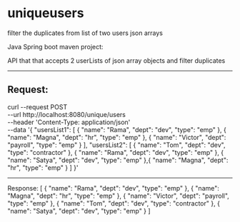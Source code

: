# uniqueusers
filter the duplicates from list of two users json arrays

Java Spring boot maven project:

API that that accepts 2 userLists of json array objects and filter duplicates

------------------------------------------------------------------------------------------------
Request:
--------
curl --request POST \
  --url http://localhost:8080/unique/users \
  --header 'Content-Type: application/json' \
  --data '{
	"usersList1": [
		{
			"name": "Rama",
			"dept": "dev",
			"type": "emp"
		},
		{
			"name": "Magna",
			"dept": "hr",
			"type": "emp"
		},
		{
			"name": "Victor",
			"dept": "payroll",
			"type": "emp"
		}
	],
	"usersList2": [
		{
			"name": "Tom",
			"dept": "dev",
			"type": "contractor"
		},
		{
			"name": "Rama",
			"dept": "dev",
			"type": "emp"
		},
		{
			"name": "Satya",
			"dept": "dev",
			"type": "emp"
		},{
			"name": "Magna",
			"dept": "hr",
			"type": "emp"
		}
	]
}'

---------------------------------------------------------------------------
Response:
[
  {
    "name": "Rama",
    "dept": "dev",
    "type": "emp"
  },
  {
    "name": "Magna",
    "dept": "hr",
    "type": "emp"
  },
  {
    "name": "Victor",
    "dept": "payroll",
    "type": "emp"
  },
  {
    "name": "Tom",
    "dept": "dev",
    "type": "contractor"
  },
  {
    "name": "Satya",
    "dept": "dev",
    "type": "emp"
  }
]
